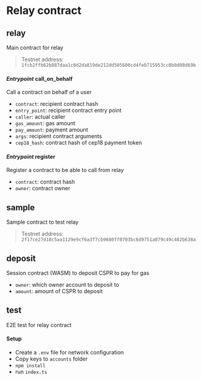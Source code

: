 # Relay contract

## relay

Main contract for relay
> Testnet address: `1fcb2ffb62b887daa1c0d2da819de212dd505600cd4feb715953cc0b0d08d69b`

#### *Entrypoint* call_on_behalf

Call a contract on behalf of a user

- `contract`: recipient contract hash
- `entry_point`: recipient contract entry point
- `caller`: actual caller
- `gas_amount`: gas amount
- `pay_amount`: payment amount
- `args`: recipient contract arguments
- `cep18_hash`: contract hash of cep18 payment token

#### *Entrypoint* register

Register a contract to be able to call from relay

- `contract`: contract hash
- `owner`: contract owner

## sample

Sample contract to test relay
> Testnet address: `2f17ce27d18c5aa1129e9cf6a3f7cb9680ff0703bc6d9751a079c49c482b638a`

## deposit

Session contract (WASM) to deposit CSPR to pay for gas

- `owner`: which owner account to deposit to
- `amount`: amount of CSPR to deposit

## test

E2E test for relay contract

#### Setup

- Create a `.env` file for network configuration
- Copy keys to `accounts` folder
- `npm install`
- run `index.ts` 